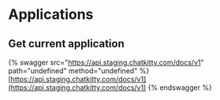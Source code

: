 # Applications

## Get current application

{% swagger src="https://api.staging.chatkitty.com/docs/v1" path="undefined" method="undefined" %}
[https://api.staging.chatkitty.com/docs/v1](https://api.staging.chatkitty.com/docs/v1)
{% endswagger %}
